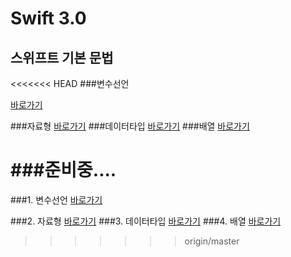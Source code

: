 # Swift 3.0
## 스위프트 기본 문법

<<<<<<< HEAD
###변수선언

[바로가기](https://github.com/yiheechan/swift/SwiftStudy.playground/Pages/변수선언.xcplaygroundpage/Contents.swift)

###자료형
[바로가기](https://github.com/yiheechan/swift/SwiftStudy.playground/Pages/자료형.xcplaygroundpage/Contents.swift)
###데이터타입
[바로가기](https://github.com/yiheechan/swift/SwiftStudy.playground/Pages/데이터타입.xcplaygroundpage/Contents.swift)
###배열
[바로가기](https://github.com/yiheechan/swift/SwiftStudy.playground/Pages/배열.xcplaygroundpage/Contents.swift)

###준비중....
=======
###1. 변수선언
[바로가기](https://github.com/yiheechan/swift/blob/master/SwiftStudy.playground/Pages/데이터타입.xcplaygroundpage/Contents.swift)

###2. 자료형
[바로가기](https://github.com/yiheechan/swift/blob/master/SwiftStudy.playground/Pages/자료형.xcplaygroundpage/Contents.swift)
###3. 데이터타입
[바로가기](https://github.com/yiheechan/swift/blob/master/SwiftStudy.playground/Pages/데이터타입.xcplaygroundpage/Contents.swift)
###4. 배열
[바로가기](https://github.com/yiheechan/swift/blob/master/SwiftStudy.playground/Pages/배열.xcplaygroundpage/Contents.swift)
>>>>>>> origin/master
